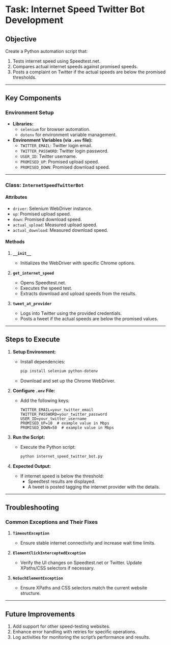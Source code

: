 # Task: Internet Speed Twitter Bot Development

## Objective
Create a Python automation script that:
1. Tests internet speed using Speedtest.net.
2. Compares actual internet speeds against promised speeds.
3. Posts a complaint on Twitter if the actual speeds are below the promised thresholds.

---

## Key Components

### Environment Setup
- **Libraries:** 
  - `selenium` for browser automation.
  - `dotenv` for environment variable management.
- **Environment Variables (via `.env` file):**
  - `TWITTER_EMAIL`: Twitter login email.
  - `TWITTER_PASSWORD`: Twitter login password.
  - `USER_ID`: Twitter username.
  - `PROMISED_UP`: Promised upload speed.
  - `PROMISED_DOWN`: Promised download speed.

---

### Class: `InternetSpeedTwitterBot`
#### Attributes
- `driver`: Selenium WebDriver instance.
- `up`: Promised upload speed.
- `down`: Promised download speed.
- `actual_upload`: Measured upload speed.
- `actual_download`: Measured download speed.

#### Methods
1. **`__init__`**
   - Initializes the WebDriver with specific Chrome options.

2. **`get_internet_speed`**
   - Opens Speedtest.net.
   - Executes the speed test.
   - Extracts download and upload speeds from the results.

3. **`tweet_at_provider`**
   - Logs into Twitter using the provided credentials.
   - Posts a tweet if the actual speeds are below the promised values.

---

## Steps to Execute
1. **Setup Environment:**
   - Install dependencies:
     ```bash
     pip install selenium python-dotenv
     ```
   - Download and set up the Chrome WebDriver.

2. **Configure `.env` File:**
   - Add the following keys:
     ```
     TWITTER_EMAIL=your_twitter_email
     TWITTER_PASSWORD=your_twitter_password
     USER_ID=your_twitter_username
     PROMISED_UP=10  # example value in Mbps
     PROMISED_DOWN=50  # example value in Mbps
     ```

3. **Run the Script:**
   - Execute the Python script:
     ```bash
     python internet_speed_twitter_bot.py
     ```

4. **Expected Output:**
   - If internet speed is below the threshold:
     - Speedtest results are displayed.
     - A tweet is posted tagging the internet provider with the details.

---

## Troubleshooting
### Common Exceptions and Their Fixes
1. **`TimeoutException`**
   - Ensure stable internet connectivity and increase wait time limits.

2. **`ElementClickInterceptedException`**
   - Verify the UI changes on Speedtest.net or Twitter. Update XPaths/CSS selectors if necessary.

3. **`NoSuchElementException`**
   - Ensure XPaths and CSS selectors match the current website structure.

---

## Future Improvements
1. Add support for other speed-testing websites.
2. Enhance error handling with retries for specific operations.
3. Log activities for monitoring the script’s performance and results.